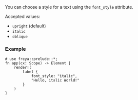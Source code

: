 You can choose a style for a text using the `font_style` attribute.

Accepted values:

- `upright` (default)
- `italic`
- `oblique`

### Example

```rust, no_run
# use freya::prelude::*;
fn app(cx: Scope) -> Element {
    render!(
        label {
            font_style: "italic",
            "Hello, italic World!"
        }
    )
}
```
